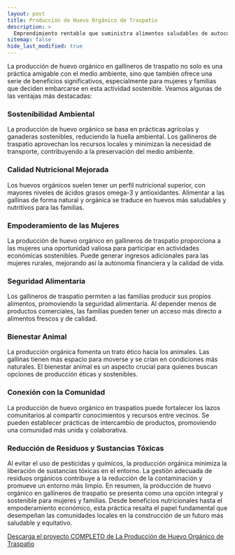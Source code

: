 ```yaml
---
layout: post
title: Producción de Huevo Orgánico de Traspatio
description: >
  Emprendimiento rentable que suministra alimentos saludables de autoconsumo y la comunidad circundante.
sitemap: false
hide_last_modified: true
---
```


La producción de huevo orgánico en gallineros de traspatio no solo es una práctica amigable con el medio ambiente, sino que también ofrece una serie de beneficios significativos, especialmente para mujeres y familias que deciden embarcarse en esta actividad sostenible. Veamos algunas de las ventajas más destacadas:

### Sostenibilidad Ambiental ###

La producción de huevo orgánico se basa en prácticas agrícolas y ganaderas sostenibles, reduciendo la huella ambiental.
Los gallineros de traspatio aprovechan los recursos locales y minimizan la necesidad de transporte, contribuyendo a la preservación del medio ambiente.

### Calidad Nutricional Mejorada ###

Los huevos orgánicos suelen tener un perfil nutricional superior, con mayores niveles de ácidos grasos omega-3 y antioxidantes.
Alimentar a las gallinas de forma natural y orgánica se traduce en huevos más saludables y nutritivos para las familias.

### Empoderamiento de las Mujeres ###

La producción de huevo orgánico en gallineros de traspatio proporciona a las mujeres una oportunidad valiosa para participar en actividades económicas sostenibles.
Puede generar ingresos adicionales para las mujeres rurales, mejorando así la autonomía financiera y la calidad de vida.

### Seguridad Alimentaria ###

Los gallineros de traspatio permiten a las familias producir sus propios alimentos, promoviendo la seguridad alimentaria.
Al depender menos de productos comerciales, las familias pueden tener un acceso más directo a alimentos frescos y de calidad.

### Bienestar Animal ###

La producción orgánica fomenta un trato ético hacia los animales. Las gallinas tienen más espacio para moverse y se crían en condiciones más naturales.
El bienestar animal es un aspecto crucial para quienes buscan opciones de producción éticas y sostenibles.

### Conexión con la Comunidad ###

La producción de huevo orgánico en traspatios puede fortalecer los lazos comunitarios al compartir conocimientos y recursos entre vecinos.
Se pueden establecer prácticas de intercambio de productos, promoviendo una comunidad más unida y colaborativa.

### Reducción de Residuos y Sustancias Tóxicas ###

Al evitar el uso de pesticidas y químicos, la producción orgánica minimiza la liberación de sustancias tóxicas en el entorno.
La gestión adecuada de residuos orgánicos contribuye a la reducción de la contaminación y promueve un entorno más limpio.
En resumen, la producción de huevo orgánico en gallineros de traspatio se presenta como una opción integral y sostenible para mujeres y familias. Desde beneficios nutricionales hasta el empoderamiento económico, esta práctica resalta el papel fundamental que desempeñan las comunidades locales en la construcción de un futuro más saludable y equitativo.

[Descarga el proyecto COMPLETO de La Producción de Huevo Orgánico de Traspatio](https://www.dropbox.com/scl/fo/dzggmu9cg7qkmsrtn31wo/h?rlkey=1edf1p8py87xbw32q3dvwy083&dl=0)



<object data="../huevOrganico.pdf" width="100%" height="600" type='application/pdf'></object>
